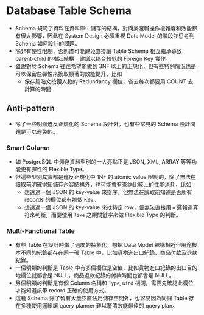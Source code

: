 # Database Table Schema
- Schema 規範了資料在資料庫中儲存的結構，對商業邏輯操作複雜度和效能都有很大影響，因此在 System Design 必須重視 Data Model 的階段並思考到 Schema 如何設計的問題。
- 除非有硬性限制，否則盡可能避免直接讓 Table Schema 相互繼承導致 parent-child 的樹狀結構，建議以耦合較低的 Foreign Key 實作。
- 雖說對於 Schema 往往希望能做到 3NF 以上的正規化，但有些特例情況也是可以保留些彈性來換取顯著的效能提升，比如
  - 保存篇貼文按讚人數的 Redundancy 欄位，省去每次都要用 COUNT 去計算的時間

## Anti-pattern
- 除了一些明顯違反正規化的 Schema 設計外，也有些常見的 Schema 設計問題是可以避免的。

### Smart Column
- 如 PostgreSQL 中儲存資料型別的一大亮點正是 JSON, XML, ARRAY 等等功能更有彈性的 Flexible Type。
- 但這些型別其實都是違反正規化中 1NF 的 atomic value 限制的，除了無法在讀取前明確得知儲存內容結構外，也可能會有查詢比較上的性能消耗，比如：
  - 想透過一個 JSON 的 key-value 來排序，但無法在讀取前知道是否所有 records 的欄位都有那個 Key。
  - 想透過一個 JSON 的 key-value 來找特定 row，便無法直接用 `=` 邏輯運算符來判斷，而要使用 `like` 之類關鍵字來做 Flexible Type 的判斷。

### Multi-Functional Table
- 有些 Table 在設計時做了過度的抽象化，想把 Data Model 結構相近但用途根本不同的紀錄都存在同一張 Table 中，比如貨物進出口紀錄、商品付款及退款紀錄。
- 一個明顯的判斷是 Table 中有多個欄位是空值，比如貨物進口紀錄的出口目的地欄位就都會是 NULL，商品退款紀錄的付款時間也都會是 NULL。
- 另個明顯的判斷是有個 Column 名稱和 `Type`, `Kind` 相關，需要先確認此欄位才能知道該筆 record 正確的使用方式。
- 這種 Schema 除了留有大量空直佔用儲存空間外，也容易因為同個 Table 存在多種使用邏輯讓 query planner 難以釐清效能最佳的 query plan。
